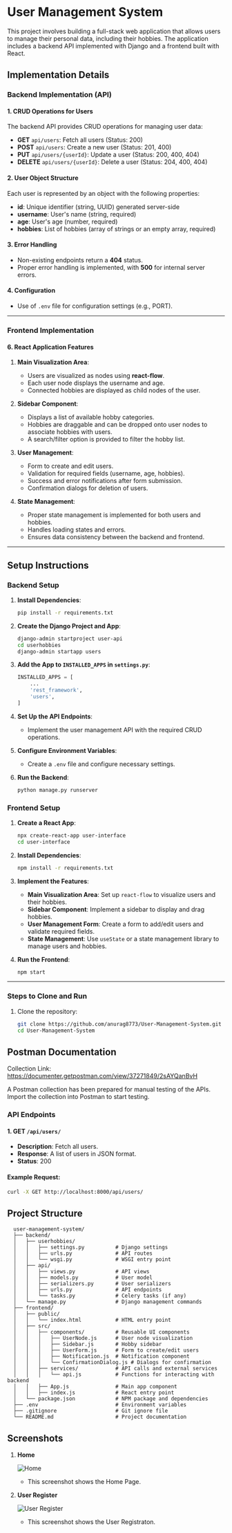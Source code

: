 # User Management System

This project involves building a full-stack web application that allows users to manage their personal data, including their hobbies. The application includes a backend API implemented with Django and a frontend built with React.

## Implementation Details

### Backend Implementation (API)

#### 1. CRUD Operations for Users

The backend API provides CRUD operations for managing user data:

- **GET** `api/users`: Fetch all users (Status: 200)
- **POST** `api/users`: Create a new user (Status: 201, 400)
- **PUT** `api/users/{userId}`: Update a user (Status: 200, 400, 404)
- **DELETE** `api/users/{userId}`: Delete a user (Status: 204, 400, 404)

#### 2. User Object Structure

Each user is represented by an object with the following properties:

- **id**: Unique identifier (string, UUID) generated server-side
- **username**: User's name (string, required)
- **age**: User's age (number, required)
- **hobbies**: List of hobbies (array of strings or an empty array, required)

#### 3. Error Handling

- Non-existing endpoints return a **404** status.
- Proper error handling is implemented, with **500** for internal server errors.

#### 4. Configuration

- Use of `.env` file for configuration settings (e.g., PORT).

---

### Frontend Implementation

#### 6. React Application Features

1. **Main Visualization Area**:
   - Users are visualized as nodes using **react-flow**.
   - Each user node displays the username and age.
   - Connected hobbies are displayed as child nodes of the user.

2. **Sidebar Component**:
   - Displays a list of available hobby categories.
   - Hobbies are draggable and can be dropped onto user nodes to associate hobbies with users.
   - A search/filter option is provided to filter the hobby list.

3. **User Management**:
   - Form to create and edit users.
   - Validation for required fields (username, age, hobbies).
   - Success and error notifications after form submission.
   - Confirmation dialogs for deletion of users.

4. **State Management**:
   - Proper state management is implemented for both users and hobbies.
   - Handles loading states and errors.
   - Ensures data consistency between the backend and frontend.

---

## Setup Instructions

### Backend Setup

1. **Install Dependencies**:
    ```bash
    pip install -r requirements.txt
    ```

2. **Create the Django Project and App**:
    ```bash
    django-admin startproject user-api
    cd userhobbies
    django-admin startapp users
    ```

3. **Add the App to `INSTALLED_APPS` in `settings.py`**:
    ```python
    INSTALLED_APPS = [
        ...
        'rest_framework',
        'users',
    ]
    ```

4. **Set Up the API Endpoints**:
    - Implement the user management API with the required CRUD operations.

5. **Configure Environment Variables**:
    - Create a `.env` file and configure necessary settings.

6. **Run the Backend**:
    ```bash
    python manage.py runserver
    ```

### Frontend Setup

1. **Create a React App**:
    ```bash
    npx create-react-app user-interface
    cd user-interface
    ```

2. **Install Dependencies**:
    ```bash
    npm install -r requirements.txt
    ```

3. **Implement the Features**:
    - **Main Visualization Area**: Set up `react-flow` to visualize users and their hobbies.
    - **Sidebar Component**: Implement a sidebar to display and drag hobbies.
    - **User Management Form**: Create a form to add/edit users and validate required fields.
    - **State Management**: Use `useState` or a state management library to manage users and hobbies.

4. **Run the Frontend**:
    ```bash
    npm start
    ```

---

### Steps to Clone and Run

1. Clone the repository:
   ```bash
   git clone https://github.com/anurag8773/User-Management-System.git
   cd User-Management-System
   ```

## Postman Documentation
  Collection Link: https://documenter.getpostman.com/view/37271849/2sAYQanBvH

  A Postman collection has been prepared for manual testing of the APIs. Import the collection into Postman to start testing.

### API Endpoints

#### 1. **GET** `/api/users/`

- **Description**: Fetch all users.
- **Response**: A list of users in JSON format.
- **Status**: 200

#### Example Request:

```bash
curl -X GET http://localhost:8000/api/users/
```

## Project Structure

```
  user-management-system/
  ├── backend/
  │   ├── userhobbies/
  │   │   ├── settings.py          # Django settings
  │   │   ├── urls.py              # API routes
  │   │   └── wsgi.py              # WSGI entry point
  │   ├── api/
  │   │   ├── views.py             # API views
  │   │   ├── models.py            # User model
  │   │   ├── serializers.py       # User serializers
  │   │   ├── urls.py              # API endpoints
  │   │   └── tasks.py             # Celery tasks (if any)
  │   └── manage.py                # Django management commands
  ├── frontend/
  │   ├── public/
  │   │   └── index.html           # HTML entry point
  │   ├── src/
  │   │   ├── components/          # Reusable UI components
  │   │   │   ├── UserNode.js      # User node visualization
  │   │   │   ├── Sidebar.js       # Hobby sidebar
  │   │   │   ├── UserForm.js      # Form to create/edit users
  │   │   │   ├── Notification.js  # Notification component
  │   │   │   └── ConfirmationDialog.js # Dialogs for confirmation
  │   │   ├── services/            # API calls and external services
  │   │   │   └── api.js           # Functions for interacting with backend
  │   │   ├── App.js               # Main app component
  │   │   ├── index.js             # React entry point
  │   └── package.json             # NPM package and dependencies
  ├── .env                         # Environment variables
  ├── .gitignore                   # Git ignore file
  └── README.md                    # Project documentation

```

## Screenshots

1. **Home**

    ![Home](User-Management-System/screenshots/Home.png)
    - This screenshot shows the Home Page.

2. **User Register**

    ![User Register](User-Management-System/screenshots/User_Register.png)
    - This screenshot shows the User Registraton.

    
